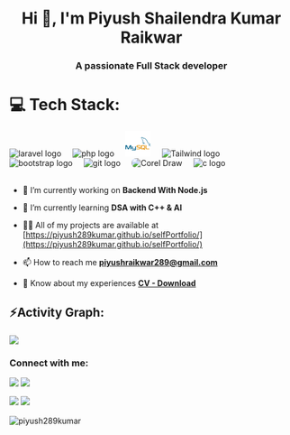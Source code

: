 <h1 align="center">Hi 👋, I'm Piyush Shailendra Kumar Raikwar</h1>
<h3 align="center">A passionate Full Stack developer</h3>

# 💻 Tech Stack: 

<div align="left">
  <img src="https://www.peanutsquare.com/wp-content/uploads/2024/04/Laravel-3.png" height="30" alt="laravel logo"  />
  <img width="12" />
  <!-- <img src="https://batisteo.gallerycdn.vsassets.io/extensions/batisteo/vscode-django/1.15.0/1703694028504/Microsoft.VisualStudio.Services.Icons.Default" height="30" alt="django logo"  />
  <img width="12" /> -->
  <img src="https://cdn.jsdelivr.net/gh/devicons/devicon/icons/php/php-original.svg" height="30" alt="php logo"  />
  <img width="12" />
  <img src="https://raw.githubusercontent.com/devicons/devicon/master/icons/mysql/mysql-original-wordmark.svg" height="45" alt="mysql logo"  />
  <img width="12" />
  <!-- <img src="https://cdn.jsdelivr.net/gh/devicons/devicon/icons/react/react-original.svg" height="30" alt="react logo"/>
  <img width="12"/>
  <img src="https://cibadress.com/app/project.dev/admin/upload_media/users_profiles_picture/22_Apr_2024_04_07_14pm_png-transparent-green-grass-nodejs-javascript-react-mean-angularjs-logo-symbol-removebg-preview.png" height="30" alt="nodejs logo"/>
  <img width="12"/>
  <img src="https://cdn.hashnode.com/res/hashnode/image/upload/v1675637255386/f3a9a38b-116d-4b35-8f46-8d8abb78166f.png" height="30" alt="expressjs logo" style="border-radius:18px"/>
  <img width="12"/>
  <img src="https://cibadress.com/app/project.dev/admin/upload_media/users_profiles_picture/22_Apr_2024_04_10_14pm_pngwing.com.png" height="30" alt="mongoDB logo"/>
  <img width="12"/> -->
  <img src="https://upload.wikimedia.org/wikipedia/commons/thumb/d/d5/Tailwind_CSS_Logo.svg/768px-Tailwind_CSS_Logo.svg.png?20230715030042" height="26" alt="Tailwind logo"  />
  <img width="12" />
  <img src="https://cdn.jsdelivr.net/gh/devicons/devicon/icons/bootstrap/bootstrap-original.svg" height="30" alt="bootstrap logo"  />
  <img width="12" />  
  <img src="https://cdn.jsdelivr.net/gh/devicons/devicon/icons/git/git-original.svg" height="30" alt="git logo"  />
  <img width="12" />
  <img src="https://cdn3d.iconscout.com/3d/free/preview/free-corel-draw-9234644-7516869.png?f=webp&h=700" height="30" alt="Corel Draw" style='border-radius:8px' />
  <img width="12"/>
  <img src="https://cdn.jsdelivr.net/gh/devicons/devicon/icons/c/c-original.svg" height="30" alt="c logo"/>
  <img width="12" />
</div>
<br>

- 🔭 I’m currently working on **Backend With Node.js**

- 🌱 I’m currently learning **DSA with C++ & AI**

- 👨‍💻 All of my projects are available at [https://piyush289kumar.github.io/selfPortfolio/](https://piyush289kumar.github.io/selfPortfolio/)

- 📫 How to reach me **piyushraikwar289@gmail.com**

- 📄 Know about my experiences [**CV - Download**](https://piyush289kumar.github.io/selfPortfolio/Resume/Piyush_Shailendra_Kumar_Raikwar.pdf)

<h2>⚡Activity Graph:</h2>
<img align="center" src="https://github-readme-activity-graph.vercel.app/graph?username=Piyush289kumar&theme=default"/>

<h3 align="left">Connect with me:</h3>
<p align="center">
<div> <a href="https://www.linkedin.com/in/piyush-kumar-raikwar-800b7b1b3" target="_blank"><img src="https://img.shields.io/badge/LinkedIn-0077B5?style=for-the-badge&logo=linkedin&logoColor=white" target="_blank"></a>
<a href="https://github.com/Piyush289kumar" target="_blank"><img src="https://img.shields.io/badge/GitHub-100000?style=for-the-badge&logo=github&logoColor=white" target="_blank"></a>
  
<a href="https://www.instagram.com/piyush_nqa" target="_blank"><img src="https://img.shields.io/badge/Instagram-E4405F?style=for-the-badge&logo=instagram&logoColor=white" target="_blank"></a>
<a href = "mailto:piyushraikwar289@gmail.com"><img src="https://img.shields.io/badge/-Gmail-%23333?style=for-the-badge&logo=gmail&logoColor=white" target="_blank"></a></p></div>
<p><img align="center" src="https://github-readme-stats.vercel.app/api/top-langs?username=piyush289kumar&show_icons=true&locale=en&layout=compact" alt="piyush289kumar" /></p>
